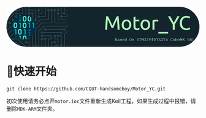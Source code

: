 ![Banner](./.assets/github-header-image.png)

# 🚀快速开始

```
git clone https://github.com/CQUT-handsomeboy/Motor_YC.git
```

初次使用请务必点开`motor.ioc`文件重新生成Keil工程，如果生成过程中报错，请删除`MDK-ARM`文件夹。